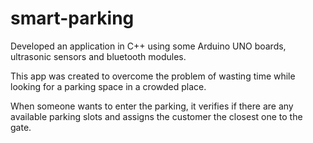 # smart-parking

Developed an application in C++ using some Arduino UNO boards, ultrasonic sensors and bluetooth modules.

This app was created to overcome the problem of wasting time while looking for a parking space in a crowded place.

When someone wants to enter the parking, it verifies if there are any available parking slots and assigns the customer the closest one to the gate.
